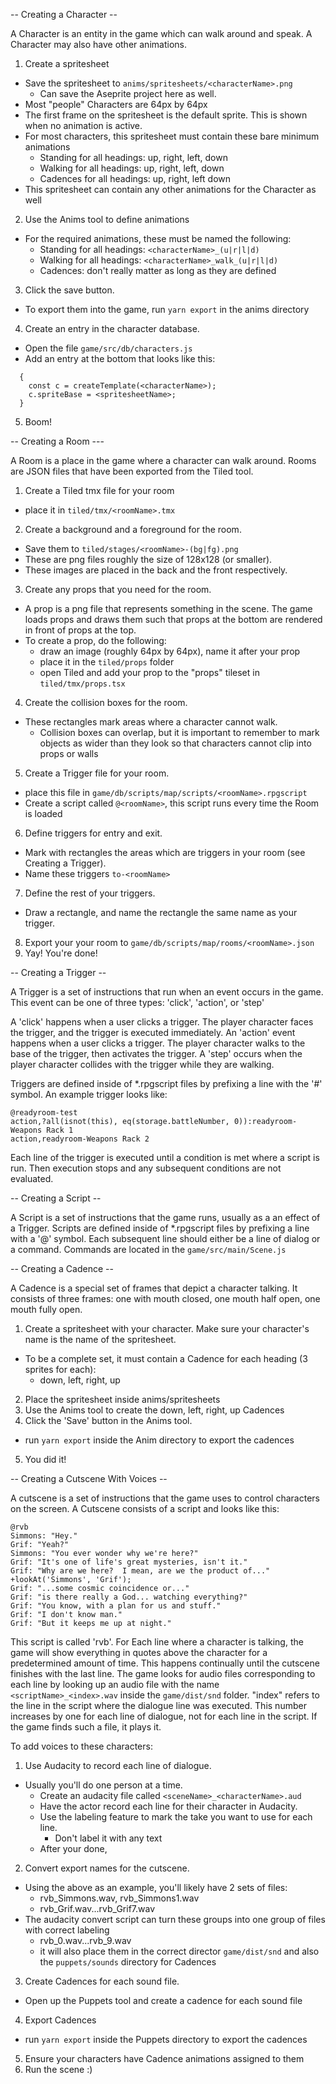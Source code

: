 -- Creating a Character --

A Character is an entity in the game which can walk around and speak. A Character may also have other animations.

1. Create a spritesheet

- Save the spritesheet to `anims/spritesheets/<characterName>.png`
  - Can save the Aseprite project here as well.
- Most "people" Characters are 64px by 64px
- The first frame on the spritesheet is the default sprite. This is shown when no animation is active.
- For most characters, this spritesheet must contain these bare minimum animations
  - Standing for all headings: up, right, left, down
  - Walking for all headings: up, right, left, down
  - Cadences for all headings: up, right, left down
- This spritesheet can contain any other animations for the Character as well

2. Use the Anims tool to define animations

- For the required animations, these must be named the following:
  - Standing for all headings: `<characterName>_(u|r|l|d)`
  - Walking for all headings: `<characterName>_walk_(u|r|l|d)`
  - Cadences: don't really matter as long as they are defined

3. Click the save button.

- To export them into the game, run `yarn export` in the anims directory

4. Create an entry in the character database.

- Open the file `game/src/db/characters.js`
- Add an entry at the bottom that looks like this:

```
  {
    const c = createTemplate(<characterName>);
    c.spriteBase = <spritesheetName>;
  }
```

5. Boom!

-- Creating a Room ---

A Room is a place in the game where a character can walk around. Rooms are JSON files that have been exported from the Tiled tool.

1. Create a Tiled tmx file for your room

- place it in `tiled/tmx/<roomName>.tmx`

2. Create a background and a foreground for the room.

- Save them to `tiled/stages/<roomName>-(bg|fg).png`
- These are png files roughly the size of 128x128 (or smaller).
- These images are placed in the back and the front respectively.

3. Create any props that you need for the room.

- A prop is a png file that represents something in the scene. The game loads props and draws them such that props at the bottom are rendered in front of props at the top.
- To create a prop, do the following:
  - draw an image (roughly 64px by 64px), name it after your prop
  - place it in the `tiled/props` folder
  - open Tiled and add your prop to the "props" tileset in `tiled/tmx/props.tsx`

4. Create the collision boxes for the room.

- These rectangles mark areas where a character cannot walk.
  - Collision boxes can overlap, but it is important to remember to mark objects as wider than they look so that characters cannot clip into props or walls

5. Create a Trigger file for your room.

- place this file in `game/db/scripts/map/scripts/<roomName>.rpgscript`
- Create a script called `@<roomName>`, this script runs every time the Room is loaded

6. Define triggers for entry and exit.

- Mark with rectangles the areas which are triggers in your room (see Creating a Trigger).
- Name these triggers `to-<roomName>`

7. Define the rest of your triggers.

- Draw a rectangle, and name the rectangle the same name as your trigger.

8. Export your your room to `game/db/scripts/map/rooms/<roomName>.json`
9. Yay! You're done!

-- Creating a Trigger --

A Trigger is a set of instructions that run when an event occurs in the game. This event can be one of three types: 'click', 'action', or 'step'

A 'click' happens when a user clicks a trigger. The player character faces the trigger, and the trigger is executed immediately.
An 'action' event happens when a user clicks a trigger. The player character walks to the base of the trigger, then activates the trigger.
A 'step' occurs when the player character collides with the trigger while they are walking.

Triggers are defined inside of \*.rpgscript files by prefixing a line with the '#' symbol. An example trigger looks like:

```
@readyroom-test
action,?all(isnot(this), eq(storage.battleNumber, 0)):readyroom-Weapons Rack 1
action,readyroom-Weapons Rack 2
```

Each line of the trigger is executed until a condition is met where a script is run. Then execution stops and any subsequent conditions are not evaluated.

-- Creating a Script --

A Script is a set of instructions that the game runs, usually as a an effect of a Trigger. Scripts are defined inside of \*.rpgscript files by prefixing a line with a '@' symbol. Each subsequent line should either be a line of dialog or a command. Commands are located in the `game/src/main/Scene.js`

-- Creating a Cadence --

A Cadence is a special set of frames that depict a character talking. It consists of three frames: one with mouth closed, one mouth half open, one mouth fully open.

1. Create a spritesheet with your character. Make sure your character's name is the name of the spritesheet.

- To be a complete set, it must contain a Cadence for each heading (3 sprites for each):
  - down, left, right, up

2. Place the spritesheet inside anims/spritesheets
3. Use the Anims tool to create the down, left, right, up Cadences
4. Click the 'Save' button in the Anims tool.

- run `yarn export` inside the Anim directory to export the cadences

5. You did it!

-- Creating a Cutscene With Voices --

A cutscene is a set of instructions that the game uses to control characters on the screen. A Cutscene consists of a script and looks like this:

```
@rvb
Simmons: "Hey."
Grif: "Yeah?"
Simmons: "You ever wonder why we're here?"
Grif: "It's one of life's great mysteries, isn't it."
Grif: "Why are we here?  I mean, are we the product of..."
+lookAt('Simmons', 'Grif');
Grif: "...some cosmic coincidence or..."
Grif: "is there really a God... watching everything?"
Grif: "You know, with a plan for us and stuff."
Grif: "I don't know man."
Grif: "But it keeps me up at night."
```

This script is called 'rvb'. For Each line where a character is talking, the game will show everything in quotes above the character for a predetermined amount of time. This happens continually until the cutscene finishes with the last line. The game looks for audio files corresponding to each line by looking up an audio file with the name `<scriptName>_<index>.wav` inside the `game/dist/snd` folder. "index" refers to the line in the script where the dialogue line was executed. This number increases by one for each line of dialogue, not for each line in the script. If the game finds such a file, it plays it.

To add voices to these characters:

1. Use Audacity to record each line of dialogue.

- Usually you'll do one person at a time.
  - Create an audacity file called `<sceneName>_<characterName>.aud`
  - Have the actor record each line for their character in Audacity.
  - Use the labeling feature to mark the take you want to use for each line.
    - Don't label it with any text
  - After your done,

2. Convert export names for the cutscene.

- Using the above as an example, you'll likely have 2 sets of files:
  - rvb_Simmons.wav, rvb_Simmons1.wav
  - rvb_Grif.wav...rvb_Grif7.wav
- The audacity convert script can turn these groups into one group of files with correct labeling
  - rvb_0.wav...rvb_9.wav
  - it will also place them in the correct director `game/dist/snd` and also the `puppets/sounds` directory for Cadences

3. Create Cadences for each sound file.

- Open up the Puppets tool and create a cadence for each sound file

4. Export Cadences

- run `yarn export` inside the Puppets directory to export the cadences

5. Ensure your characters have Cadence animations assigned to them
6. Run the scene :)
